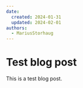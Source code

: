 ```yaml
---
date:
  created: 2024-01-31
  updated: 2024-02-01
authors:
  - MariusStorhaug
---
```


# Test blog post

This is a test blog post.

